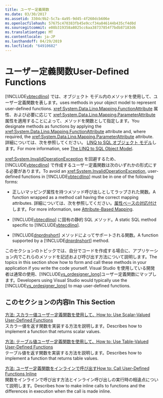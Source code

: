 ```yaml
---
title: ユーザー定義関数
ms.date: 03/30/2017
ms.assetid: 3304c9b2-5c7a-4a95-9d45-4f260dcb606e
ms.openlocfilehash: 57675c470383fb45e9ccf34a846144b435cf4d0d
ms.sourcegitcommit: e08b319358a8025cc6aa38737854f7bdb87183d6
ms.translationtype: MT
ms.contentlocale: ja-JP
ms.lasthandoff: 04/29/2019
ms.locfileid: "64910682"
---
```

# <a name="user-defined-functions"></a><span data-ttu-id="78f0b-102">ユーザー定義関数</span><span class="sxs-lookup"><span data-stu-id="78f0b-102">User-Defined Functions</span></span>
[!INCLUDE[vbtecdlinq](../../../../../../includes/vbtecdlinq-md.md)] <span data-ttu-id="78f0b-103">では、オブジェクト モデル内のメソッドを使用して、ユーザー定義関数を表します。</span><span class="sxs-lookup"><span data-stu-id="78f0b-103">uses methods in your object model to represent user-defined functions.</span></span> <span data-ttu-id="78f0b-104"><xref:System.Data.Linq.Mapping.FunctionAttribute> 属性、および必要に応じて <xref:System.Data.Linq.Mapping.ParameterAttribute> 属性を適用することによって、メソッドを関数として指定します。</span><span class="sxs-lookup"><span data-stu-id="78f0b-104">You designate methods as functions by applying the <xref:System.Data.Linq.Mapping.FunctionAttribute> attribute and, where required, the <xref:System.Data.Linq.Mapping.ParameterAttribute> attribute.</span></span> <span data-ttu-id="78f0b-105">詳細については、次を参照してください。 [LINQ to SQL オブジェクト モデル](../../../../../../docs/framework/data/adonet/sql/linq/the-linq-to-sql-object-model.md)します。</span><span class="sxs-lookup"><span data-stu-id="78f0b-105">For more information, see [The LINQ to SQL Object Model](../../../../../../docs/framework/data/adonet/sql/linq/the-linq-to-sql-object-model.md).</span></span>  
  
 <span data-ttu-id="78f0b-106"><xref:System.InvalidOperationException> を回避するため、[!INCLUDE[vbtecdlinq](../../../../../../includes/vbtecdlinq-md.md)] で作成するユーザー定義関数は次のいずれかの形式にする必要があります。</span><span class="sxs-lookup"><span data-stu-id="78f0b-106">To avoid an <xref:System.InvalidOperationException>, user-defined functions in [!INCLUDE[vbtecdlinq](../../../../../../includes/vbtecdlinq-md.md)] must be in one of the following forms:</span></span>  
  
- <span data-ttu-id="78f0b-107">正しいマッピング属性を持つメソッド呼び出しとしてラップされた関数。</span><span class="sxs-lookup"><span data-stu-id="78f0b-107">A function wrapped as a method call having the correct mapping attributes.</span></span> <span data-ttu-id="78f0b-108">詳細については、次を参照してください。[属性ベースの対応付け](../../../../../../docs/framework/data/adonet/sql/linq/attribute-based-mapping.md)します。</span><span class="sxs-lookup"><span data-stu-id="78f0b-108">For more information, see [Attribute-Based Mapping](../../../../../../docs/framework/data/adonet/sql/linq/attribute-based-mapping.md).</span></span>  
  
- <span data-ttu-id="78f0b-109">[!INCLUDE[vbtecdlinq](../../../../../../includes/vbtecdlinq-md.md)] に固有の静的 SQL メソッド。</span><span class="sxs-lookup"><span data-stu-id="78f0b-109">A static SQL method specific to [!INCLUDE[vbtecdlinq](../../../../../../includes/vbtecdlinq-md.md)].</span></span>  
  
- <span data-ttu-id="78f0b-110">[!INCLUDE[dnprdnshort](../../../../../../includes/dnprdnshort-md.md)] メソッドによってサポートされる関数。</span><span class="sxs-lookup"><span data-stu-id="78f0b-110">A function supported by a [!INCLUDE[dnprdnshort](../../../../../../includes/dnprdnshort-md.md)] method.</span></span>  
  
 <span data-ttu-id="78f0b-111">このセクションのトピックでは、自分でコードを作成する場合に、アプリケーション内でこれらのメソッドを記述および呼び出す方法について説明します。</span><span class="sxs-lookup"><span data-stu-id="78f0b-111">The topics in this section show how to form and call these methods in your application if you write the code yourself.</span></span> <span data-ttu-id="78f0b-112">Visual Studio を使用している開発者は通常の使用、[!INCLUDE[vs_ordesigner_long](../../../../../../includes/vs-ordesigner-long-md.md)]ユーザー定義関数にマップします。</span><span class="sxs-lookup"><span data-stu-id="78f0b-112">Developers using Visual Studio would typically use the [!INCLUDE[vs_ordesigner_long](../../../../../../includes/vs-ordesigner-long-md.md)] to map user-defined functions.</span></span>  
  
## <a name="in-this-section"></a><span data-ttu-id="78f0b-113">このセクションの内容</span><span class="sxs-lookup"><span data-stu-id="78f0b-113">In This Section</span></span>  
 [<span data-ttu-id="78f0b-114">方法: スカラー値ユーザー定義関数を使用して、</span><span class="sxs-lookup"><span data-stu-id="78f0b-114">How to: Use Scalar-Valued User-Defined Functions</span></span>](../../../../../../docs/framework/data/adonet/sql/linq/how-to-use-scalar-valued-user-defined-functions.md)  
 <span data-ttu-id="78f0b-115">スカラー値を返す関数を実装する方法を説明します。</span><span class="sxs-lookup"><span data-stu-id="78f0b-115">Describes how to implement a function that returns scalar values.</span></span>  
  
 [<span data-ttu-id="78f0b-116">方法: テーブル値ユーザー定義関数を使用して、</span><span class="sxs-lookup"><span data-stu-id="78f0b-116">How to: Use Table-Valued User-Defined Functions</span></span>](../../../../../../docs/framework/data/adonet/sql/linq/how-to-use-table-valued-user-defined-functions.md)  
 <span data-ttu-id="78f0b-117">テーブル値を返す関数を実装する方法を説明します。</span><span class="sxs-lookup"><span data-stu-id="78f0b-117">Describes how to implement a function that returns table values.</span></span>  
  
 [<span data-ttu-id="78f0b-118">方法: ユーザー定義関数をインラインで呼び出す</span><span class="sxs-lookup"><span data-stu-id="78f0b-118">How to: Call User-Defined Functions Inline</span></span>](../../../../../../docs/framework/data/adonet/sql/linq/how-to-call-user-defined-functions-inline.md)  
 <span data-ttu-id="78f0b-119">関数をインラインで呼び出す方法とインライン呼び出しの実行時の相違点について説明します。</span><span class="sxs-lookup"><span data-stu-id="78f0b-119">Describes how to make inline calls to functions and the differences in execution when the call is made inline.</span></span>
